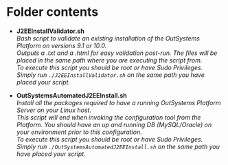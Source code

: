 # Folder contents

- **J2EEInstallValidator.sh**  
_Bash script to validate an existing installation of the OutSystems Platform on versions 9.1 or 10.0._  
_Outputs a .txt and a .html for easy validation post-run. The files will be placed in the same path where you are executing the script from._  
_To execute this script you should be root or have Sudo Privileges._  
_Simply run ```./J2EEInstallValidator.sh``` on the same path you have placed your script._  

- **OutSystemsAutomatedJ2EEInstall.sh**  
_Install all the packages required to have a running OutSystems Platform Server on your Linux host._  
_This script will end when invoking the configuration tool from the Platform. You should have an up and running DB (MySQL/Oracle) on your environment prior to this configuration._  
_To execute this script you should be root or have Sudo Privileges._  
_Simply run ```./OutSystemsAutomatedJ2EEInstall.sh``` on the same path you have placed your script._  
